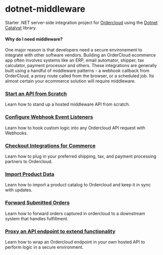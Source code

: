 # dotnet-middleware
Starter .NET server-side integration project for [Ordercloud](https://ordercloud.io/) using the [Dotnet Catalyst](https://github.com/ordercloud-api/ordercloud-dotnet-catalyst) library. 

#### Why do I need middleware? 

One major reason is that developers need a secure environement to integrate with other software vendors. Building an OrderCloud ecommerce app often involves systems like an ERP, email automator, shipper, tax calculator, payment processor and others. These integrations are generally built using a handful of middleware patterns - a webhook callback from OrderCloud, a proxy route called from the browser, or a scheduled job. Its almost certain your ecommerce solution will require middleware.

### [Start an API from Scratch](./Guides/SetupApi.md)

Learn how to stand up a hosted middleware API from scratch.

### [Configure Webhook Event Listeners](./Guides/Webhooks.md) 

Learn how to hook custom logic into any Ordercloud API request with Webhooks.

### [Checkout Integrations for Commerce](./Catalyst.Api/Controllers/CheckoutIntegrationController.cs) 
 
Learn how to plug in your preferred shipping, tax, and payment processing partners to Ordercloud.

### [Import Product Data](./Catalyst.Common/Jobs/ProductUpload)

Learn how to import a product catalog to Ordercloud and keep it in sync with updates.

### [Forward Submitted Orders](./Catalyst.Common/Jobs/ForwardOrder) 

Learn how to forward orders captured in ordercloud to a downstream system that handles fulfillment.

### [Proxy an API endpoint to extend functionality](./Catalyst.Api/Controllers/ProxyListOrdersController.cs)

Learn how to wrap an Ordercloud endpoint in your own hosted API to perform logic in a secure environment. 

